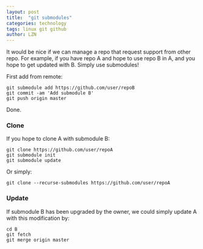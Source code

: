 ```yaml
---
layout: post
title:  "git submodules"
categories: technology
tags: linux git github
author: LZN
---
```


It would be nice if we can manage a repo that request support from other repo. 
For example, if you have repo A and hope to use repo B in A, and you hope to get updated with B.
Simply use submodules!

First add from remote:

```
git submodule add https://github.com/user/repoB
git commit -am 'Add submodule B'
git push origin master
```

Done.


### Clone
If you hope to clone A with submodule B:
```
git clone https://github.com/user/repoA
git submodule init
git submodule update
```
Or simply:
```
git clone --recurse-submodules https://github.com/user/repoA
```

### Update 
If submodule B has been upgraded by the owner, we could simply update A with this modification by:
```
cd B
git fetch
git merge origin master
```
